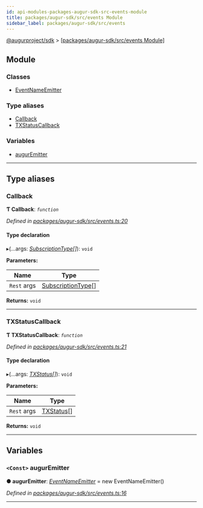 ```yaml
---
id: api-modules-packages-augur-sdk-src-events-module
title: packages/augur-sdk/src/events Module
sidebar_label: packages/augur-sdk/src/events
---
```


[@augurproject/sdk](api-readme.md) > [[packages/augur-sdk/src/events Module]](api-modules-packages-augur-sdk-src-events-module.md)

## Module

### Classes

* [EventNameEmitter](api-classes-packages-augur-sdk-src-events-eventnameemitter.md)

### Type aliases

* [Callback](api-modules-packages-augur-sdk-src-events-module.md#callback)
* [TXStatusCallback](api-modules-packages-augur-sdk-src-events-module.md#txstatuscallback)

### Variables

* [augurEmitter](api-modules-packages-augur-sdk-src-events-module.md#auguremitter)

---

## Type aliases

<a id="callback"></a>

###  Callback

**Ƭ Callback**: *`function`*

*Defined in [packages/augur-sdk/src/events.ts:20](https://github.com/AugurProject/augur/blob/a689f5d0f9/packages/augur-sdk/src/events.ts#L20)*

#### Type declaration
▸(...args: *[SubscriptionType](api-modules-packages-augur-sdk-src-event-handlers-module.md#subscriptiontype)[]*): `void`

**Parameters:**

| Name | Type |
| ------ | ------ |
| `Rest` args | [SubscriptionType](api-modules-packages-augur-sdk-src-event-handlers-module.md#subscriptiontype)[] |

**Returns:** `void`

___
<a id="txstatuscallback"></a>

###  TXStatusCallback

**Ƭ TXStatusCallback**: *`function`*

*Defined in [packages/augur-sdk/src/events.ts:21](https://github.com/AugurProject/augur/blob/a689f5d0f9/packages/augur-sdk/src/events.ts#L21)*

#### Type declaration
▸(...args: *[TXStatus](api-interfaces-packages-augur-sdk-src-event-handlers-txstatus.md)[]*): `void`

**Parameters:**

| Name | Type |
| ------ | ------ |
| `Rest` args | [TXStatus](api-interfaces-packages-augur-sdk-src-event-handlers-txstatus.md)[] |

**Returns:** `void`

___

## Variables

<a id="auguremitter"></a>

### `<Const>` augurEmitter

**● augurEmitter**: *[EventNameEmitter](api-classes-packages-augur-sdk-src-events-eventnameemitter.md)* =  new EventNameEmitter()

*Defined in [packages/augur-sdk/src/events.ts:16](https://github.com/AugurProject/augur/blob/a689f5d0f9/packages/augur-sdk/src/events.ts#L16)*

___

